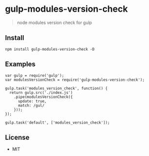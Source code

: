 # gulp-modules-version-check

> node modules version check for gulp

## Install

```
npm install gulp-modules-version-check -D
```

## Examples

```
var gulp = require('gulp');
var modulesVersionCheck = require('gulp-modules-version-check');

gulp.task('modules_version_check', function() {
  return gulp.src('./index.js')
    .pipe(modulesVersionCheck({
      update: true,
      match: /gul/
    }));
});

gulp.task('default', ['modules_version_check']);
```

## License

* MIT
